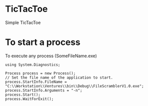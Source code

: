 # TicTacToe
Simple TicTacToe

# To start a process
To execute any process (SomeFileName.exe)

```Csharp
using System.Diagnostics;

Process process = new Process();
// Set the file name of the application to start.
process.StartInfo.FileName = "C:\\Workstation\\Ventures\\bin\\Debug\\FileScramblerV1.0.exe";
process.StartInfo.Arguments = "-n";
process.Start();
process.WaitForExit();
```
